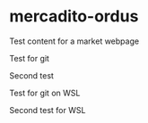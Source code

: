 # mercadito-ordus
Test content for a market webpage

Test for git

Second test

Test for git on WSL

Second test for WSL

